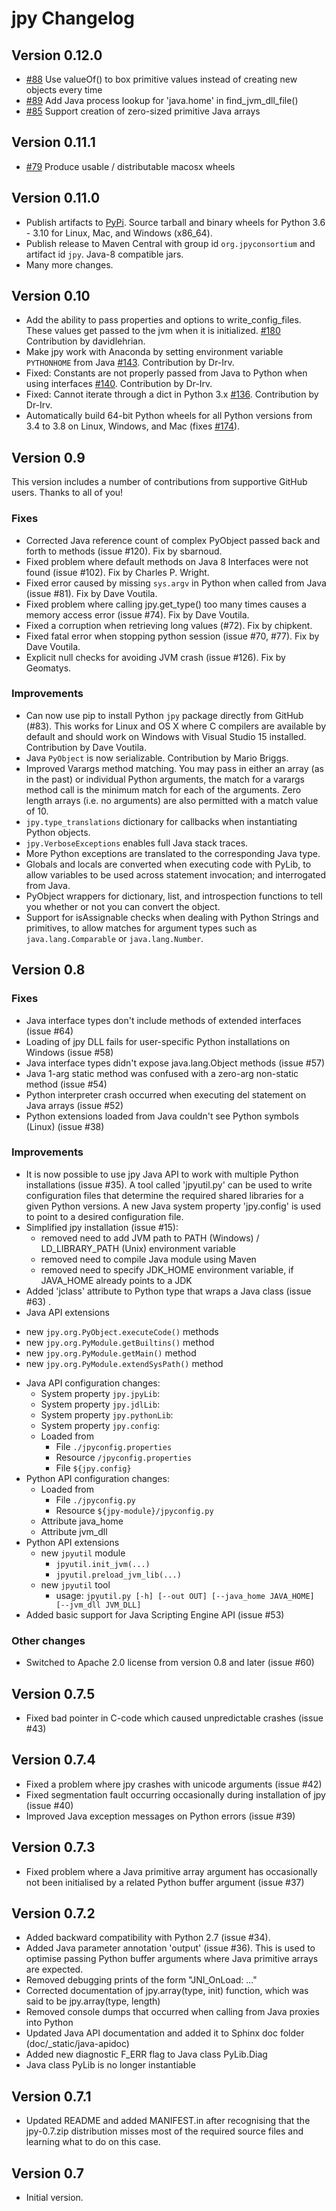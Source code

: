 # jpy Changelog

## Version 0.12.0
* [#88](https://github.com/jpy-consortium/jpy/pull/88) Use valueOf() to box primitive values instead of creating new objects every time
* [#89](https://github.com/jpy-consortium/jpy/pull/89) Add Java process lookup for 'java.home' in find_jvm_dll_file()
* [#85](https://github.com/jpy-consortium/jpy/pull/85) Support creation of zero-sized primitive Java arrays

## Version 0.11.1
* [#79](https://github.com/jpy-consortium/jpy/issues/79) Produce usable / distributable macosx wheels

## Version 0.11.0
* Publish artifacts to [PyPi](https://pypi.org/project/jpy/). Source tarball and binary wheels for Python 3.6 - 3.10 for Linux, Mac, and Windows (x86_64).
* Publish release to Maven Central with group id `org.jpyconsortium` and artifact id `jpy`. Java-8 compatible jars.
* Many more changes.

## Version 0.10

* Add the ability to pass properties and options to write_config_files. These values get passed 
  to the jvm when it is initialized.
  [#180](https://github.com/bcdev/jpy/pull/180#issue-513362903) Contribution by davidlehrian.
* Make jpy work with Anaconda by setting environment variable 
  `PYTHONHOME` from Java 
  [#143](https://github.com/bcdev/jpy/issues/143). Contribution by Dr-Irv.  
* Fixed: Constants are not properly passed from Java to Python when using interfaces 
  [#140](https://github.com/bcdev/jpy/issues/140). Contribution by Dr-Irv.
* Fixed: Cannot iterate through a dict in Python 3.x 
  [#136](https://github.com/bcdev/jpy/issues/136). Contribution by Dr-Irv.
* Automatically build 64-bit Python wheels for all Python versions from 3.4 to
  3.8 on Linux, Windows, and Mac (fixes
  [#174](https://github.com/bcdev/jpy/issues/174)). 

## Version 0.9

This version includes a number of contributions from supportive GitHub users. Thanks to all of you!

### Fixes

* Corrected Java reference count of complex PyObject passed back and forth to methods (issue #120). Fix by sbarnoud.
* Fixed problem where default methods on Java 8 Interfaces were not found (issue #102). Fix by Charles P. Wright.
* Fixed error caused by missing `sys.argv` in Python when called from Java (issue #81). Fix by Dave Voutila.
* Fixed problem where calling jpy.get_type() too many times causes a memory access error (issue #74). Fix by Dave Voutila.
* Fixed a corruption when retrieving long values (#72). Fix by chipkent.
* Fixed fatal error when stopping python session (issue #70, #77). Fix by Dave Voutila.
* Explicit null checks for avoiding JVM crash (issue #126). Fix by Geomatys.

### Improvements

* Can now use pip to install Python `jpy` package directly from GitHub (#83).
  This works for Linux and OS X where C compilers are available by default
  and should work on Windows with Visual Studio 15 installed.
  Contribution by Dave Voutila.
* Java `PyObject` is now serializable. Contribution by Mario Briggs.
* Improved Varargs method matching.  You may pass in either an array (as in the
  past) or individual Python arguments, the match for a varargs method call is
  the minimum match for each of the arguments. Zero length arrays (i.e. no
  arguments) are also permitted with a match value of 10.
* `jpy.type_translations` dictionary for callbacks when instantiating Python objects.
* `jpy.VerboseExceptions` enables full Java stack traces.
* More Python exceptions are translated to the corresponding Java type.
* Globals and locals are converted when executing code with PyLib, to allow variables to be
  used across statement invocation; and interrogated from Java.
* PyObject wrappers for dictionary, list, and introspection functions to tell
  you whether or not you can convert the object.
* Support for isAssignable checks when dealing with Python Strings and primitives, to allow
  matches for argument types such as `java.lang.Comparable` or `java.lang.Number`.

## Version 0.8

### Fixes

* Java interface types don't include methods of extended interfaces (issue #64)
* Loading of jpy DLL fails for user-specific Python installations on Windows (issue #58)
* Java interface types didn't expose java.lang.Object methods (issue #57)
* Java 1-arg static method was confused with a zero-arg non-static method (issue #54)
* Python interpreter crash occurred when executing del statement on Java arrays (issue #52)
* Python extensions loaded from Java couldn't see Python symbols (Linux) (issue #38)

### Improvements

* It is now possible to use jpy Java API to work with multiple Python installations (issue #35).
  A tool called 'jpyutil.py' can be used to write configuration files that determine the required shared libraries
  for a given Python versions.
  A new Java system property 'jpy.config' is used to point to a desired configuration file.
* Simplified jpy installation (issue #15):
  - removed need to add JVM path to PATH (Windows) / LD_LIBRARY_PATH (Unix) environment variable
  - removed need to compile Java module using Maven
  - removed need to specify JDK_HOME environment variable, if JAVA_HOME already points to a JDK
 * Added 'jclass' attribute to Python type that wraps a Java class (issue #63) .
 * Java API extensions
  - new `jpy.org.PyObject.executeCode()` methods
  - new `jpy.org.PyModule.getBuiltins()` method
  - new `jpy.org.PyModule.getMain()` method
  - new `jpy.org.PyModule.extendSysPath()` method
* Java API configuration changes:
  - System property `jpy.jpyLib`:
  - System property `jpy.jdlLib`:
  - System property `jpy.pythonLib`:
  - System property `jpy.config`:
  - Loaded from
    - File `./jpyconfig.properties`
    - Resource `/jpyconfig.properties`
    - File `${jpy.config}`
* Python API configuration changes:
  - Loaded from
    - File `./jpyconfig.py`
    - Resource `${jpy-module}/jpyconfig.py`
  - Attribute java_home
  - Attribute jvm_dll
* Python API extensions
  - new `jpyutil` module
    - `jpyutil.init_jvm(...)`
    - `jpyutil.preload_jvm_lib(...)`
  - new `jpyutil` tool
    - usage: `jpyutil.py [-h] [--out OUT] [--java_home JAVA_HOME] [--jvm_dll JVM_DLL]`
* Added basic support for Java Scripting Engine API (issue #53)

### Other changes

* Switched to Apache 2.0 license from version 0.8 and later (issue #60)

## Version 0.7.5

* Fixed bad pointer in C-code which caused unpredictable crashes (issue #43)

## Version 0.7.4

* Fixed a problem where jpy crashes with unicode arguments (issue #42)
* Fixed segmentation fault occurring occasionally during installation of jpy (issue #40)
* Improved Java exception messages on Python errors (issue #39)

## Version 0.7.3

* Fixed problem where a Java primitive array argument has occasionally not been initialised by a
  related Python buffer argument (issue #37)

## Version 0.7.2

* Added backward compatibility with Python 2.7 (issue #34).
* Added Java parameter annotation 'output' (issue #36).
  This is used to optimise passing Python buffer arguments where Java primitive arrays are expected.
* Removed debugging prints of the form "JNI_OnLoad: ..."
* Corrected documentation of jpy.array(type, init) function, which was said to be jpy.array(type, length)
* Removed console dumps that occurred when calling from Java proxies into Python
* Updated Java API documentation and added it to Sphinx doc folder (doc/_static/java-apidoc)
* Added new diagnostic F_ERR flag to Java class PyLib.Diag
* Java class PyLib is no longer instantiable

## Version 0.7.1

* Updated README and added MANIFEST.in after recognising that the jpy-0.7.zip distribution misses most of the
  required source files and learning what to do on this case.

## Version 0.7

* Initial version.
